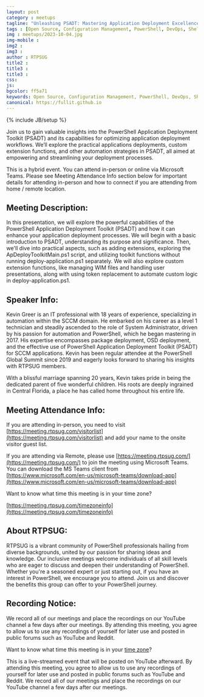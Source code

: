 ```yaml
---
layout: post
category : meetups
tagline: "Unleashing PSADT: Mastering Application Deployment Excellence (Kevin Greer)"
tags : [Open Source, Configuration Management, PowerShell, DevOps, Shell Scripting]
img : meetups/2023-10-04.jpg
img-mobile : 
img2 : 
img3 : 
author : RTPSUG
title2 : 
title3 : 
title3 : 
css: 
js: 
bgcolor: ff5a71
keywords: Open Source, Configuration Management, PowerShell, DevOps, Shell Scripting
canonical: https://fullit.github.io
---
```

{% include JB/setup %}

Join us to gain valuable insights into the PowerShell Application Deployment Toolkit (PSADT) and its capabilities for optimizing application deployment workflows. We’ll explore the practical applications deployments, custom extension functions, and other automation strategies in PSADT, all aimed at empowering and streamlining your deployment processes.

<!--more-->

This is a hybrid event. You can attend in-person or online via Microsoft Teams. Please see Meeting Attendance Info section below for important details for attending in-person and how to connect if you are attending from home / remote location.

## Meeting Description:

In this presentation, we will explore the powerful capabilities of the PowerShell Application Deployment Toolkit (PSADT) and how it can enhance your application deployment processes. We will begin with a basic introduction to PSADT, understanding its purpose and significance. Then, we'll dive into practical aspects, such as adding extensions, exploring the ApDeployToolkitMain.ps1 script, and utilizing toolkit functions without running deploy-application.ps1 separately.
We will also explore custom extension functions, like managing WIM files and handling user presentations, along with using token replacement to automate custom logic in deploy-application.ps1.

## Speaker Info:

Kevin Greer is an IT professional with 18 years of experience, specializing in automation within the SCCM domain. He embarked on his career as a level 1 technician and steadily ascended to the role of System Administrator, driven by his passion for automation and PowerShell, which he began mastering in 2017. His expertise encompasses package deployment, OSD deployment, and the effective use of PowerShell Application Deployment Toolkit (PSADT) for SCCM applications. Kevin has been regular attendee at the PowerShell Global Summit since 2019 and eagerly looks forward to sharing his insights with RTPSUG members.

With a blissful marriage spanning 20 years, Kevin takes pride in being the dedicated parent of five wonderful children. His roots are deeply ingrained in Central Florida, a place he has called home throughout his entire life.

## Meeting Attendance Info:

If you are attending in-person, you need to visit [https://meeting.rtpsug.com/visitorlist](https://meeting.rtpsug.com/visitorlist) and add your name to the onsite visitor guest list.

If you are attending via Remote, please use [https://meeting.rtpsug.com/](https://meeting.rtpsug.com/) to join the meeting using Microsoft Teams. You can download the MS Teams client from [https://www.microsoft.com/en-us/microsoft-teams/download-app](https://www.microsoft.com/en-us/microsoft-teams/download-app)

Want to know what time this meeting is in your time zone?

[https://meeting.rtpsug.com/timezoneinfo](https://meeting.rtpsug.com/timezoneinfo)

## About RTPSUG:

RTPSUG is a vibrant community of PowerShell professionals hailing from diverse backgrounds, united by our passion for sharing ideas and knowledge. Our inclusive meetings welcome individuals of all skill levels who are eager to discuss and deepen their understanding of PowerShell. Whether you're a seasoned expert or just starting out, if you have an interest in PowerShell, we encourage you to attend. Join us and discover the benefits this group can offer to your PowerShell journey.

## Recording Notice:

We record all of our meetings and place the recordings on our YouTube channel a few days after our meetings. By attending this meeting, you agree to allow us to use any recordings of yourself for later use and posted in public forums such as YouTube and Reddit.

Want to know what time this meeting is in your [time zone](https://meeting.rtpsug.com/timezoneinfo)?

This is a live-streamed event that will be posted on YouTube afterward. By attending this meeting, you agree to allow us to use any recordings of yourself for later use and posted in public forums such as YouTube and Reddit. We record all of our meetings and place the recordings on our YouTube channel a few days after our meetings.
